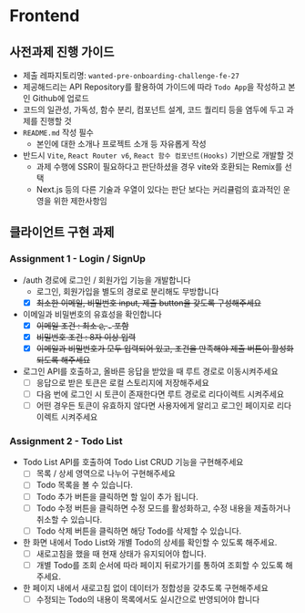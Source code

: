 # Frontend

## 사전과제 진행 가이드

- 제출 레파지토리명: `wanted-pre-onboarding-challenge-fe-27`
- 제공해드리는 API Repository를 활용하여 가이드에 따라 `Todo App`을 작성하고 본인 Github에 업로드
- 코드의 일관성, 가독성, 함수 분리, 컴포넌트 설계, 코드 퀄리티 등을 염두에 두고 과제를 진행할 것
- `README.md` 작성 필수
  - 본인에 대한 소개나 프로젝트 소개 등 자유롭게 작성
- 반드시 `Vite`, `React Router v6`, `React 함수 컴포넌트(Hooks)` 기반으로 개발할 것
  - 과제 수행에 SSR이 필요하다고 판단하셨을 경우 vite와 호환되는 Remix를 선택
  - Next.js 등의 다른 기술과 우열이 있다는 판단 보다는 커리큘럼의 효과적인 운영을 위한 제한사항임

## 클라이언트 구현 과제

### Assignment 1 - Login / SignUp

- /auth 경로에 로그인 / 회원가입 기능을 개발합니다
  - 로그인, 회원가입을 별도의 경로로 분리해도 무방합니다
  - [x] ~~최소한 이메일, 비밀번호 input, 제출 button을 갖도록 구성해주세요~~
- 이메일과 비밀번호의 유효성을 확인합니다
  - [x] ~~이메일 조건 : 최소 `@`, `.` 포함~~
  - [x] ~~비밀번호 조건 : 8자 이상 입력~~
  - [x] ~~이메일과 비밀번호가 모두 입력되어 있고, 조건을 만족해야 제출 버튼이 활성화 되도록 해주세요~~
- 로그인 API를 호출하고, 올바른 응답을 받았을 때 루트 경로로 이동시켜주세요
  - [ ] 응답으로 받은 토큰은 로컬 스토리지에 저장해주세요
  - [ ] 다음 번에 로그인 시 토큰이 존재한다면 루트 경로로 리다이렉트 시켜주세요
  - [ ] 어떤 경우든 토큰이 유효하지 않다면 사용자에게 알리고 로그인 페이지로 리다이렉트 시켜주세요

### Assignment 2 - Todo List

- Todo List API를 호출하여 Todo List CRUD 기능을 구현해주세요
  - [ ] 목록 / 상세 영역으로 나누어 구현해주세요
  - [ ] Todo 목록을 볼 수 있습니다.
  - [ ] Todo 추가 버튼을 클릭하면 할 일이 추가 됩니다.
  - [ ] Todo 수정 버튼을 클릭하면 수정 모드를 활성화하고, 수정 내용을 제출하거나 취소할 수 있습니다.
  - [ ] Todo 삭제 버튼을 클릭하면 해당 Todo를 삭제할 수 있습니다.
- 한 화면 내에서 Todo List와 개별 Todo의 상세를 확인할 수 있도록 해주세요.
  - [ ] 새로고침을 했을 때 현재 상태가 유지되어야 합니다.
  - [ ] 개별 Todo를 조회 순서에 따라 페이지 뒤로가기를 통하여 조회할 수 있도록 해주세요.
- 한 페이지 내에서 새로고침 없이 데이터가 정합성을 갖추도록 구현해주세요
  - [ ] 수정되는 Todo의 내용이 목록에서도 실시간으로 반영되어야 합니다

